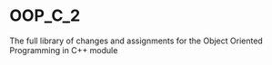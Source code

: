 # OOP_C_2
The full library of changes and assignments for the Object Oriented Programming in C++ module
